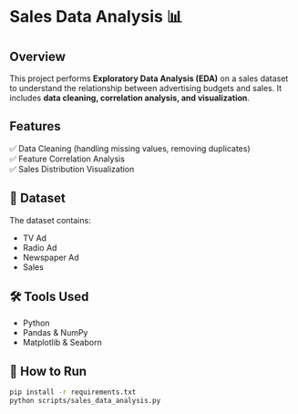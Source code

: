 # Sales Data Analysis 📊

##  Overview
This project performs **Exploratory Data Analysis (EDA)** on a sales dataset to understand the relationship between advertising budgets and sales. It includes **data cleaning, correlation analysis, and visualization**.

##  Features
✅ Data Cleaning (handling missing values, removing duplicates)  
✅ Feature Correlation Analysis  
✅ Sales Distribution Visualization  

## 📂 Dataset
The dataset contains:
- TV Ad 
- Radio Ad 
- Newspaper Ad 
- Sales 


## 🛠️ Tools Used
- Python  
- Pandas & NumPy  
- Matplotlib & Seaborn  

## 🔗 How to Run
```sh
pip install -r requirements.txt
python scripts/sales_data_analysis.py
